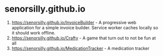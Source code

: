 # senorsilly.github.io
1. https://senorsilly.github.io/InvoiceBuilder - A progressive web application for a simple invoice builder.  Service worker caches locally so it should work offline.
2. https://senorsilly.github.io/Crafty - A game that turn out to not be fun at all
3. https://senorsilly.github.io/MedicationTracker - A medication tracker